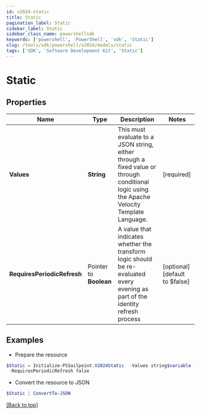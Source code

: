 ```yaml
---
id: v2024-static
title: Static
pagination_label: Static
sidebar_label: Static
sidebar_class_name: powershellsdk
keywords: ['powershell', 'PowerShell', 'sdk', 'Static'] 
slug: /tools/sdk/powershell/v2024/models/static
tags: ['SDK', 'Software Development Kit', 'Static']
---
```



# Static

## Properties

Name | Type | Description | Notes
------------ | ------------- | ------------- | -------------
**Values** |  **String** | This must evaluate to a JSON string, either through a fixed value or through conditional logic using the Apache Velocity Template Language. | [required]
**RequiresPeriodicRefresh** |  Pointer to **Boolean** | A value that indicates whether the transform logic should be re-evaluated every evening as part of the identity refresh process | [optional] [default to $false]

## Examples

- Prepare the resource
```powershell
$Static = Initialize-PSSailpoint.V2024Static  -Values string$variable `
 -RequiresPeriodicRefresh false
```

- Convert the resource to JSON
```powershell
$Static | ConvertTo-JSON
```


[[Back to top]](#) 

